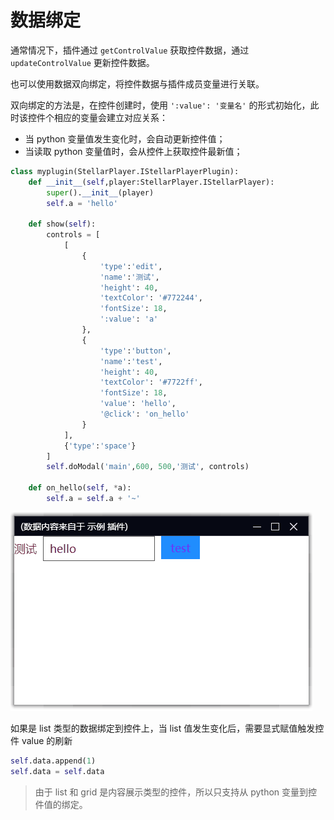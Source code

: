 # 数据绑定

通常情况下，插件通过 `getControlValue` 获取控件数据，通过 `updateControlValue` 更新控件数据。

也可以使用数据双向绑定，将控件数据与插件成员变量进行关联。

双向绑定的方法是，在控件创建时，使用 `':value': '变量名'` 的形式初始化，此时该控件个相应的变量会建立对应关系：

* 当 python 变量值发生变化时，会自动更新控件值；
* 当读取 python 变量值时，会从控件上获取控件最新值；

```python
class myplugin(StellarPlayer.IStellarPlayerPlugin):
    def __init__(self,player:StellarPlayer.IStellarPlayer):
        super().__init__(player)
        self.a = 'hello'

    def show(self):
        controls = [
            [
                {
                    'type':'edit',
                    'name':'测试',
                    'height': 40, 
                    'textColor': '#772244', 
                    'fontSize': 18,
                    ':value': 'a'
                },
                {
                    'type':'button',
                    'name':'test',
                    'height': 40, 
                    'textColor': '#7722ff', 
                    'fontSize': 18,
                    'value': 'hello',
                    '@click': 'on_hello'
                }
            ],
            {'type':'space'}
        ]
        self.doModal('main',600, 500,'测试', controls)

    def on_hello(self, *a):
        self.a = self.a + '~'
```

![image control](./images/binding.gif)


如果是 list 类型的数据绑定到控件上，当 list 值发生变化后，需要显式赋值触发控件 value 的刷新

```python
self.data.append(1)
self.data = self.data
```

> 由于 list 和 grid 是内容展示类型的控件，所以只支持从 python 变量到控件值的绑定。